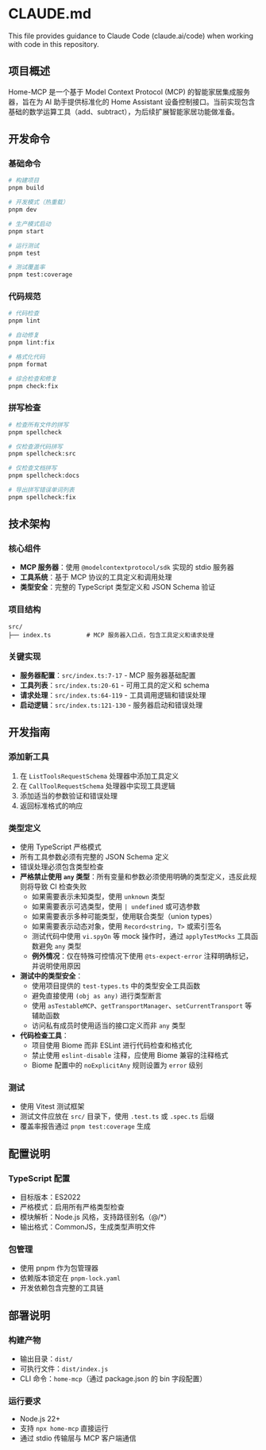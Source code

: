 # CLAUDE.md

This file provides guidance to Claude Code (claude.ai/code) when working with code in this repository.

## 项目概述

Home-MCP 是一个基于 Model Context Protocol (MCP) 的智能家居集成服务器，旨在为 AI 助手提供标准化的 Home Assistant 设备控制接口。当前实现包含基础的数学运算工具（add、subtract），为后续扩展智能家居功能做准备。

## 开发命令

### 基础命令
```bash
# 构建项目
pnpm build

# 开发模式（热重载）
pnpm dev

# 生产模式启动
pnpm start

# 运行测试
pnpm test

# 测试覆盖率
pnpm test:coverage
```

### 代码规范
```bash
# 代码检查
pnpm lint

# 自动修复
pnpm lint:fix

# 格式化代码
pnpm format

# 综合检查和修复
pnpm check:fix
```

### 拼写检查
```bash
# 检查所有文件的拼写
pnpm spellcheck

# 仅检查源代码拼写
pnpm spellcheck:src

# 仅检查文档拼写
pnpm spellcheck:docs

# 导出拼写错误单词列表
pnpm spellcheck:fix
```

## 技术架构

### 核心组件
- **MCP 服务器**：使用 `@modelcontextprotocol/sdk` 实现的 stdio 服务器
- **工具系统**：基于 MCP 协议的工具定义和调用处理
- **类型安全**：完整的 TypeScript 类型定义和 JSON Schema 验证

### 项目结构
```
src/
├── index.ts          # MCP 服务器入口点，包含工具定义和请求处理
```

### 关键实现
- **服务器配置**：`src/index.ts:7-17` - MCP 服务器基础配置
- **工具列表**：`src/index.ts:20-61` - 可用工具的定义和 schema
- **请求处理**：`src/index.ts:64-119` - 工具调用逻辑和错误处理
- **启动逻辑**：`src/index.ts:121-130` - 服务器启动和错误处理

## 开发指南

### 添加新工具
1. 在 `ListToolsRequestSchema` 处理器中添加工具定义
2. 在 `CallToolRequestSchema` 处理器中实现工具逻辑
3. 添加适当的参数验证和错误处理
4. 返回标准格式的响应

### 类型定义
- 使用 TypeScript 严格模式
- 所有工具参数必须有完整的 JSON Schema 定义
- 错误处理必须包含类型检查
- **严格禁止使用 `any` 类型**：所有变量和参数必须使用明确的类型定义，违反此规则将导致 CI 检查失败
  - 如果需要表示未知类型，使用 `unknown` 类型
  - 如果需要表示可选类型，使用 `| undefined` 或可选参数
  - 如果需要表示多种可能类型，使用联合类型（union types）
  - 如果需要表示动态对象，使用 `Record<string, T>` 或索引签名
  - 测试代码中使用 `vi.spyOn` 等 mock 操作时，通过 `applyTestMocks` 工具函数避免 `any` 类型
  - **例外情况**：仅在特殊可控情况下使用 `@ts-expect-error` 注释明确标记，并说明使用原因
- **测试中的类型安全**：
  - 使用项目提供的 `test-types.ts` 中的类型安全工具函数
  - 避免直接使用 `(obj as any)` 进行类型断言
  - 使用 `asTestableMCP`、`getTransportManager`、`setCurrentTransport` 等辅助函数
  - 访问私有成员时使用适当的接口定义而非 `any` 类型
- **代码检查工具**：
  - 项目使用 Biome 而非 ESLint 进行代码检查和格式化
  - 禁止使用 `eslint-disable` 注释，应使用 Biome 兼容的注释格式
  - Biome 配置中的 `noExplicitAny` 规则设置为 `error` 级别

### 测试
- 使用 Vitest 测试框架
- 测试文件应放在 `src/` 目录下，使用 `.test.ts` 或 `.spec.ts` 后缀
- 覆盖率报告通过 `pnpm test:coverage` 生成

## 配置说明

### TypeScript 配置
- 目标版本：ES2022
- 严格模式：启用所有严格类型检查
- 模块解析：Node.js 风格，支持路径别名（@/*）
- 输出格式：CommonJS，生成类型声明文件

### 包管理
- 使用 pnpm 作为包管理器
- 依赖版本锁定在 `pnpm-lock.yaml`
- 开发依赖包含完整的工具链

## 部署说明

### 构建产物
- 输出目录：`dist/`
- 可执行文件：`dist/index.js`
- CLI 命令：`home-mcp`（通过 package.json 的 bin 字段配置）

### 运行要求
- Node.js 22+
- 支持 `npx home-mcp` 直接运行
- 通过 stdio 传输层与 MCP 客户端通信